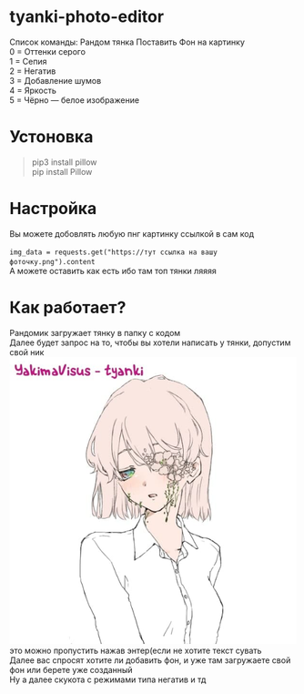 # tyanki-photo-editor
Список команды: 
Рандом тянка
Поставить Фон на картинку  
0 = Оттенки серого  
1 = Сепия  
2 = Негатив  
3 = Добавление шумов  
4 = Яркость  
5 = Чёрно — белое изображение  
# Устоновка 
> pip3 install pillow  
> pip install Pillow  

# Настройка 
Вы можете добовлять любую пнг картинку ссылкой в сам код  

`img_data = requests.get("https://тут ссылка на вашу фоточку.png").content`  
А можете оставить как есть ибо там топ тянки ляяяя  

# Как работает?  
Рандомик загружает тянку в папку с кодом  
Далее будет запрос на то, чтобы вы хотели написать у тянки, допустим свой ник
![Тянка с текстом](https://github.com/YakimaVisus/tyanki-photo-editor/blob/main/photo_2022-01-15_19-20-00.jpg "Орк")
это можно пропустить нажав энтер(если не хотите текст сувать  
Далее вас спросят хотите ли добавить фон, и уже там загружаете свой фон или берете уже созданный  
Ну а далее скукота с режимами типа негатив и тд   

